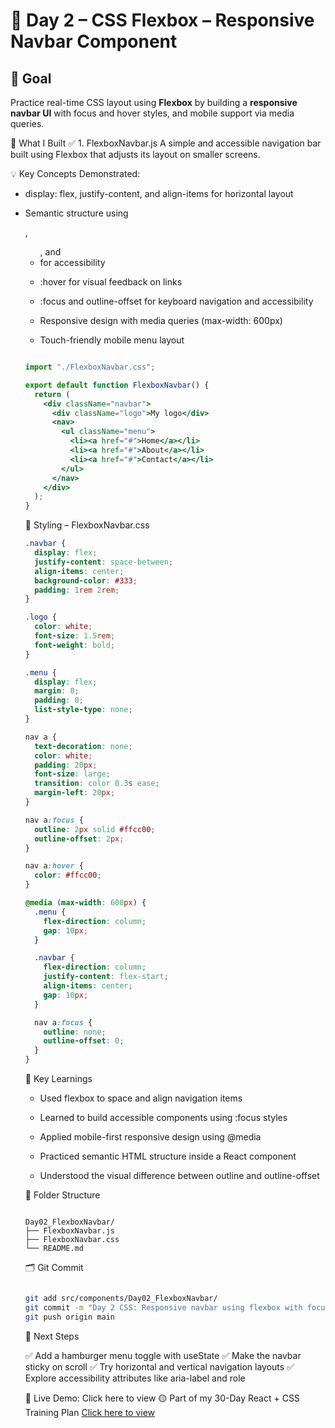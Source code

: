 # 📘 Day 2  – CSS Flexbox – Responsive Navbar Component

## 🎯 Goal  
Practice real-time CSS layout using **Flexbox** by building a **responsive navbar UI** with focus and hover styles, and mobile support via media queries.

🧩 What I Built
✅ 1. FlexboxNavbar.js
A simple and accessible navigation bar built using Flexbox that adjusts its layout on smaller screens.

💡 Key Concepts Demonstrated:
- display: flex, justify-content, and align-items for horizontal layout

- Semantic structure using <nav>, <ul>, and <li> for accessibility

- :hover for visual feedback on links

- :focus and outline-offset for keyboard navigation and accessibility

- Responsive design with media queries (max-width: 600px)

- Touch-friendly mobile menu layout

```jsx

import "./FlexboxNavbar.css";

export default function FlexboxNavbar() {
  return (
    <div className="navbar">
      <div className="logo">My logo</div>
      <nav>
        <ul className="menu">
          <li><a href="#">Home</a></li>
          <li><a href="#">About</a></li>
          <li><a href="#">Contact</a></li>
        </ul>
      </nav>
    </div>
  );
}
```

🎨 Styling – FlexboxNavbar.css

```css
.navbar {
  display: flex;
  justify-content: space-between;
  align-items: center;
  background-color: #333;
  padding: 1rem 2rem;
}

.logo {
  color: white;
  font-size: 1.5rem;
  font-weight: bold;
}

.menu {
  display: flex;
  margin: 0;
  padding: 0;
  list-style-type: none;
}

nav a {
  text-decoration: none;
  color: white;
  padding: 20px;
  font-size: large;
  transition: color 0.3s ease;
  margin-left: 20px;
}

nav a:focus {
  outline: 2px solid #ffcc00;
  outline-offset: 2px;
}

nav a:hover {
  color: #ffcc00;
}

@media (max-width: 600px) {
  .menu {
    flex-direction: column;
    gap: 10px;
  }

  .navbar {
    flex-direction: column;
    justify-content: flex-start;
    align-items: center;
    gap: 10px;
  }

  nav a:focus {
    outline: none;
    outline-offset: 0;
  }
}
```

🧠 Key Learnings

- Used flexbox to space and align navigation items

- Learned to build accessible components using :focus styles

- Applied mobile-first responsive design using @media

- Practiced semantic HTML structure inside a React component

- Understood the visual difference between outline and outline-offset

📁 Folder Structure

```text

Day02_FlexboxNavbar/
├── FlexboxNavbar.js
├── FlexboxNavbar.css
└── README.md

```

🗂️ Git Commit

```bash

git add src/components/Day02_FlexboxNavbar/
git commit -m "Day 2 CSS: Responsive navbar using flexbox with focus and hover styles"
git push origin main
```


📌 Next Steps

✅ Add a hamburger menu toggle with useState
✅ Make the navbar sticky on scroll
✅ Try horizontal and vertical navigation layouts
✅ Explore accessibility attributes like aria-label and role

🔗 Live Demo: Click here to view
🟡 Part of my 30-Day React + CSS Training Plan [Click here to view](https://mariaashwini.github.io/react-training/)

